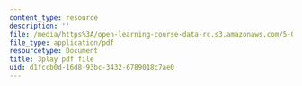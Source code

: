 ```yaml
---
content_type: resource
description: ''
file: /media/https%3A/open-learning-course-data-rc.s3.amazonaws.com/5-08j-biological-chemistry-ii-spring-2016/d1fccb0d16d893bc34326789018c7ae0_kx9OzsCL4I.pdf
file_type: application/pdf
resourcetype: Document
title: 3play pdf file
uid: d1fccb0d-16d8-93bc-3432-6789018c7ae0
---
```

